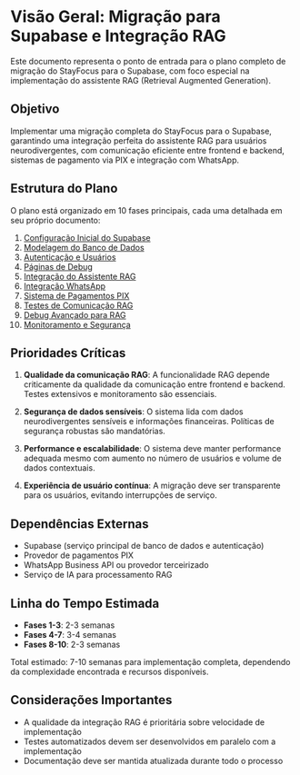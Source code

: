 # Visão Geral: Migração para Supabase e Integração RAG

Este documento representa o ponto de entrada para o plano completo de migração do StayFocus para o Supabase, com foco especial na implementação do assistente RAG (Retrieval Augmented Generation).

## Objetivo

Implementar uma migração completa do StayFocus para o Supabase, garantindo uma integração perfeita do assistente RAG para usuários neurodivergentes, com comunicação eficiente entre frontend e backend, sistemas de pagamento via PIX e integração com WhatsApp.

## Estrutura do Plano

O plano está organizado em 10 fases principais, cada uma detalhada em seu próprio documento:

1. [Configuração Inicial do Supabase](./01-configuracao-inicial.md)
2. [Modelagem do Banco de Dados](./02-modelagem-banco-dados.md)
3. [Autenticação e Usuários](./03-autenticacao-usuarios.md)
4. [Páginas de Debug](./04-paginas-debug.md)
5. [Integração do Assistente RAG](./05-integracao-rag.md)
6. [Integração WhatsApp](./06-integracao-whatsapp.md)
7. [Sistema de Pagamentos PIX](./07-sistema-pagamentos.md)
8. [Testes de Comunicação RAG](./08-testes-comunicacao.md)
9. [Debug Avançado para RAG](./09-debug-avancado.md)
10. [Monitoramento e Segurança](./10-monitoramento-seguranca.md)

## Prioridades Críticas

1. **Qualidade da comunicação RAG**: A funcionalidade RAG depende criticamente da qualidade da comunicação entre frontend e backend. Testes extensivos e monitoramento são essenciais.

2. **Segurança de dados sensíveis**: O sistema lida com dados neurodivergentes sensíveis e informações financeiras. Políticas de segurança robustas são mandatórias.

3. **Performance e escalabilidade**: O sistema deve manter performance adequada mesmo com aumento no número de usuários e volume de dados contextuais.

4. **Experiência de usuário contínua**: A migração deve ser transparente para os usuários, evitando interrupções de serviço.

## Dependências Externas

- Supabase (serviço principal de banco de dados e autenticação)
- Provedor de pagamentos PIX
- WhatsApp Business API ou provedor terceirizado
- Serviço de IA para processamento RAG

## Linha do Tempo Estimada

- **Fases 1-3**: 2-3 semanas
- **Fases 4-7**: 3-4 semanas
- **Fases 8-10**: 2-3 semanas

Total estimado: 7-10 semanas para implementação completa, dependendo da complexidade encontrada e recursos disponíveis.

## Considerações Importantes

- A qualidade da integração RAG é prioritária sobre velocidade de implementação
- Testes automatizados devem ser desenvolvidos em paralelo com a implementação
- Documentação deve ser mantida atualizada durante todo o processo 